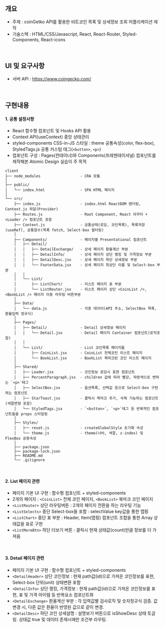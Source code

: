 ## 개요
- 주제 : coinGetko API를 활용한 비트코인 목록 및 상세정보 조회 어플리케이션 제작
- 기술스택 : HTML/CSS/Javascript, React, React-Router, Styled-Components, React-icons
<br />

## UI 및 요구사항
* 서버 API : https://www.coingecko.com/
<br />

## 구현내용
#### 1. 공통 설정사항
- React 함수형 컴포넌트 및 Hooks API 활용
- Context API(useContext) 중앙 상태관리
- styled-components CSS-in-JS 스타일 : theme 공통속성(color, flex-box), StyledTags.js 공통 커스텀 태그(`<button>`, `<p>`)
- 컴포넌트 구성 : Pages(컨테이너)와 Components(프레젠테이셔널) 컴포넌트를 제작해본 Atomic Design 실습이 주 목적
```
client
├── node_modules                  - CRA 모듈
│
├── public/                   
│   └── index.html                - SPA HTML 페이지
│
└── src/                      
    ├── index.js                  - index.html ReactDOM 렌더링, Context.js 하달(Provider)
    ├── Routes.js                 - Root Component, React 라우터 + <Loader /> 컴포넌트 포함
    ├── Context.js                - 공통상태(로딩, 코인목록), 목록저장(useRef), 공통함수(목록 fetch, Select-box 필터링)
    │ 
    ├── Components/               - 페이지별 Presentational 컴포넌트
    │   ├── Detail/               
    │   │   ├── DetailExchange/   - 상세 페이지 환율계산 부분
    │   │   ├── DetailInfo/       - 상세 페이지 상단 랭킹 및 가격정보 부분
    │   │   ├── DetailDesc.jsx    - 상세 페이지 하단 상세정보 부분
    │   │   └── FooterData.jsx    - 상세 페이지 최상단 이름 및 Select-box 부분
    │   │
    │   └── List/               
    │       ├── ListChart/        - 리스트 페이지 표 부분
    │       └── ListRouter.jsx    - 리스트 페이지 상단 <CoinList />, <BookList /> 페이지 이동 라우팅 버튼부분
    │ 
    ├── Data/                     
    │   └── data.js               - 각종 데이터(API 주소, SelectBox 목록, 환율입력 정규식)
    │
    ├── Pages/
    │   ├── Detail/               - Detail 상세정보 페이지
    │   │   └── Detail.jsx        - Detail 페이지 Container 컴포넌트(로직포함)
    │   │
    │   └── List/                 - List 코인목록 페이지들
    │       ├── CoinList.jsx      - CoinList 전체코인 리스트 페이지
    │       └── BookList.jsx      - BookList 북마크된 코인 리스트 페이지
    │     
    ├── Shared/                     
    │   ├── Loader.jsx            - 코인정보 로딩시 표현 컴포넌트
    │   ├── PercentParagraph.jsx  - children 값에 따라 빨강, 파랑색으로 변하는 `<p>`태그
    │   ├── SelectBox.jsx         - 옵션목록, 선택값 등으로 Select-box 구현하는 컴포넌트
    │   ├── StarToast.jsx         - 클릭시 북마크 추가, 삭제 기능하는 컴포넌트(색깔변형 포함)
    │   └── StyledTags.jsx        - `<button>`, `<p>`태그 등 반복적인 컴포넌트들을 props 스타일링
    │
    ├── Styles/                     
    │   ├── reset.js              - createGlobalStyle 초기화 속성
    │   └── theme.js              - theme(너비, 색깔, z-index) 및 FlexBox 공용속성
    │
    ├── package.json
    ├── package-lock.json
    ├── README.md
    └── .gitignore
```
<br />

#### 2. List 페이지 관련
- 페이지 기본 UI 구현 : 함수형 컴포넌트 + styled-components
- 2개의 페이지 : `<CoinList>` 전체 코인 페이지, `<BookList>` 북마크 코인 페이지
- `<ListRouter>` 상단 라우팅버튼 : 2개의 페이지 전환을 하는 라우팅 기능
- `<ListSelects>` 중단 Select-box들 포함 : selectValue key값을 통한 맵핑
- `<ListChart>` 중단 표 부분 : Header, Item(맵핑) 컴포넌트 조합을 통한 Array 상태값을 표로 구현
- `<ListMoreBtn>` 하단 더보기 버튼 : 클릭시 현재 상태값(count)만큼 정보를 더 가져옴
<br />

#### 3. Detail 페이지 관련
- 페이지 기본 UI 구현 : 함수형 컴포넌트 + styled-components
- `<DetailHeader>` 상단 코인정보 : 현재 path값(id)으로 가져온 코인정보를 표현, Select-box 단위(unit) 상태변환 포함
- `<DetailInfo>` 상단 랭킹, 가격정보 : 현재 path값(id)으로 가져온 코인정보를 표현, 표 및 가격 아이템 등 반복요소 컴포넌트화
- `<DetailExchange>` 환율계산 부분 : 각 입력값별 검사로직 및 숫자정규식 검증. 값변경 시, 다른 값은 환율이 반영된 값으로 같이 변경.
- `<DetailDesc>` 하단 코인 상세설명 : 설명보기 버튼으로 isShowDesc 상태 토글링. 상태값 true 및 데이터 존재시에만 조건부 라우팅.
